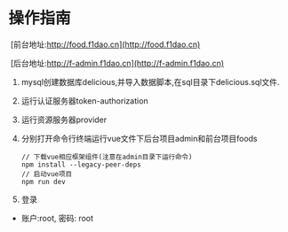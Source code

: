 # 操作指南

​	[前台地址:http://food.f1dao.cn](http://food.f1dao.cn)

​	[后台地址:http://f-admin.f1dao.cn](http://f-admin.f1dao.cn)

1. mysql创建数据库delicious,并导入数据脚本,在sql目录下delicious.sql文件.

2. 运行认证服务器token-authorization

3. 运行资源服务器provider

4. 分别打开命令行终端运行vue文件下后台项目admin和前台项目foods

   ```npm
   // 下载vue相应框架组件(注意在admin目录下运行命令)
   npm install --legacy-peer-deps
   // 启动vue项目
   npm run dev
   ```
   
6. 登录
   
- 账户:root, 密码: root
  